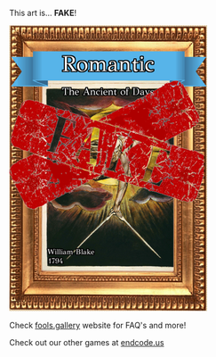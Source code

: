 This art is... 
 **FAKE**! 
 
 ![alt text](The_Ancient_of_Days_Fake.png?raw=true "Artwork Card")  
 
 Check [fools.gallery](https://fools.gallery/) website for FAQ's and more! 
 
 Check out our other games at [endcode.us](https://endcode.us/)